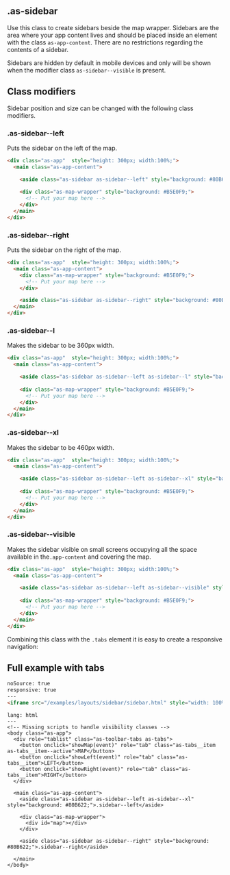 ## .as-sidebar

Use this class to create sidebars beside the map wrapper. Sidebars are the area where your app content lives and should be placed inside an element with the class `as-app-content`. There are no restrictions regarding the contents of a sidebar.

Sidebars are hidden by default in mobile devices and only will be shown when the modifier class `as-sidebar--visible` is present.


## Class modifiers

Sidebar position and size can be changed with the following class modifiers.

### .as-sidebar--left

Puts the sidebar on the left of the map.



```html
<div class="as-app"  style="height: 300px; width:100%;">
  <main class="as-app-content">

    <aside class="as-sidebar as-sidebar--left" style="background: #80B622;"></aside>
    
    <div class="as-map-wrapper" style="background: #B5E0F9;">
      <!-- Put your map here -->
    </div>
  </main>
</div>
```

### .as-sidebar--right

Puts the sidebar on the right of the map.

```html
<div class="as-app"  style="height: 300px; width:100%;">
  <main class="as-app-content">
    <div class="as-map-wrapper" style="background: #B5E0F9;">
      <!-- Put your map here -->
    </div>

    <aside class="as-sidebar as-sidebar--right" style="background: #80B622;"></aside>
  </main>
</div>
```



### .as-sidebar--l

Makes the sidebar to be 360px width.

```html
<div class="as-app"  style="height: 300px; width:100%;">
  <main class="as-app-content">

    <aside class="as-sidebar as-sidebar--left as-sidebar--l" style="background: #80B622;"></aside>
    
    <div class="as-map-wrapper" style="background: #B5E0F9;">
      <!-- Put your map here -->
    </div>
  </main>
</div>
```

### .as-sidebar--xl

Makes the sidebar to be 460px width.

```html
<div class="as-app"  style="height: 300px; width:100%;">
  <main class="as-app-content">

    <aside class="as-sidebar as-sidebar--left as-sidebar--xl" style="background: #80B622;"></aside>
    
    <div class="as-map-wrapper" style="background: #B5E0F9;">
      <!-- Put your map here -->
    </div>
  </main>
</div>
```


### .as-sidebar--visible

Makes the sidebar visible on small screens occupying all the space available in the`.app-content` and covering the map.


```html
<div class="as-app"  style="height: 300px; width:100%;">
  <main class="as-app-content">

    <aside class="as-sidebar as-sidebar--left as-sidebar--visible" style="background: #80B622;"></aside>
    
    <div class="as-map-wrapper" style="background: #B5E0F9;">
      <!-- Put your map here -->
    </div>
  </main>
</div>
```

Combining this class with the `.tabs` element it is easy to create a responsive navigation:


## Full example with tabs


```html
noSource: true
responsive: true
---
<iframe src="/examples/layouts/sidebar/sidebar.html" style="width: 100%; height: 100%;">
```

```code
lang: html
---
<!-- Missing scripts to handle visibility classes -->
<body class="as-app">
  <div role="tablist" class="as-toolbar-tabs as-tabs">
    <button onclick="showMap(event)" role="tab" class="as-tabs__item as-tabs__item--active">MAP</button>
    <button onclick="showLeft(event)" role="tab" class="as-tabs__item">LEFT</button>
    <button onclick="showRight(event)" role="tab" class="as-tabs__item">RIGHT</button>
  </div>

  <main class="as-app-content">
    <aside class="as-sidebar as-sidebar--left as-sidebar--xl" style="background: #80B622;">.sidebar--left</aside>

    <div class="as-map-wrapper">
      <div id="map"></div>
    </div>

    <aside class="as-sidebar as-sidebar--right" style="background: #80B622;">.sidebar--right</aside>

  </main>
</body>
```